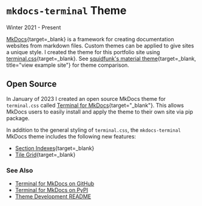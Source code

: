 ---
---
# `mkdocs-terminal` Theme
Winter 2021 - Present

[MkDocs](https://www.mkdocs.org/){target=_blank} is a framework for creating documentation websites from markdown files.  Custom themes can be applied to give sites a unique style.  I created the theme for this portfolio site using [terminal.css](https://github.com/Gioni06/terminal.css){target=_blank}.  See [squidfunk's material theme](https://squidfunk.github.io/mkdocs-material/getting-started/){target=_blank, title="view example site"} for theme comparison.

## Open Source
In January of 2023 I created an open source MkDocs theme for `terminal.css` called [Terminal for MkDocs](https://github.com/ntno/mkdocs-terminal){target="_blank"}.  This allows MkDocs users to easily install and apply the theme to their own site via pip package.  

In addition to the general styling of `terminal.css`, the `mkdocs-terminal` MkDocs theme includes the following new features:  

- [Section Indexes](https://ntno.github.io/mkdocs-terminal/navigation/section-indexes/){target=_blank}
- [Tile Grid](https://ntno.github.io/mkdocs-terminal/tile-grid/){target=_blank}

### See Also
- [Terminal for MkDocs on GitHub](https://github.com/ntno/mkdocs-terminal)  
- [Terminal for MkDocs on PyPI](https://pypi.org/project/mkdocs-terminal)  
- [Theme Development README](DEVELOPER_README.md)  